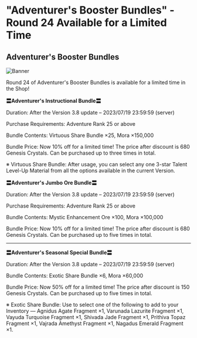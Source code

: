 # "Adventurer's Booster Bundles" - Round 24 Available for a Limited Time
## Adventurer's Booster Bundles
![Banner](https://sdk.hoyoverse.com/upload/ann/2023/06/20/2cb793ff65ecc4f2217715a58063d7ee_6788730776017726484.jpg)

Round 24 of Adventurer's Booster Bundles is available for a limited time in the Shop!

**〓Adventurer's Instructional Bundle〓**

Duration: After the Version 3.8 update – 2023/07/19 23:59:59 (server)

Purchase Requirements: Adventure Rank 25 or above

Bundle Contents: Virtuous Share Bundle ×25, Mora ×150,000

Bundle Price: Now 10% off for a limited time! The price after discount is 680 Genesis Crystals. Can be purchased up to three times in total.

※ Virtuous Share Bundle: After usage, you can select any one 3-star Talent Level-Up Material from all the options available in the current Version.

**〓Adventurer's Jumbo Ore Bundle〓**

Duration: After the Version 3.8 update – 2023/07/19 23:59:59 (server)

Purchase Requirements: Adventure Rank 25 or above

Bundle Contents: Mystic Enhancement Ore ×100, Mora ×100,000

Bundle Price: Now 10% off for a limited time! The price after discount is 680 Genesis Crystals. Can be purchased up to five times in total.

****

**〓Adventurer's Seasonal Special Bundle〓**

Duration: After the Version 3.8 update – 2023/07/19 23:59:59 (server)

Bundle Contents: Exotic Share Bundle ×6, Mora ×60,000

Bundle Price: Now 50% off for a limited time! The price after discount is 150 Genesis Crystals. Can be purchased up to five times in total.

※ Exotic Share Bundle: Use to select one of the following to add to your Inventory — Agnidus Agate Fragment ×1, Varunada Lazurite Fragment ×1, Vayuda Turquoise Fragment ×1, Shivada Jade Fragment ×1, Prithiva Topaz Fragment ×1, Vajrada Amethyst Fragment ×1, Nagadus Emerald Fragment ×1.
